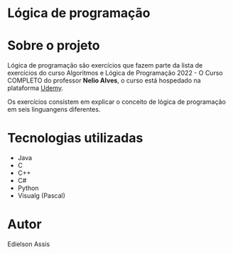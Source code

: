 # Lógica de programação 

# Sobre o projeto
Lógica de programação são exercícios que fazem parte da lista de exercícios do curso Algoritmos e Lógica de Programação 2022 - O Curso COMPLETO do professor **Nelio Alves**, o curso está hospedado na plataforma [Udemy](https://www.udemy.com/course/curso-algoritmos-logica-de-programacao/ "Site da Udemy").

Os exercícios consistem em explicar o conceito de lógica de programação em seis linguangens diferentes.

# Tecnologias utilizadas
- Java
- C
- C++
- C#
- Python
- Visualg (Pascal)

# Autor
Edielson Assis